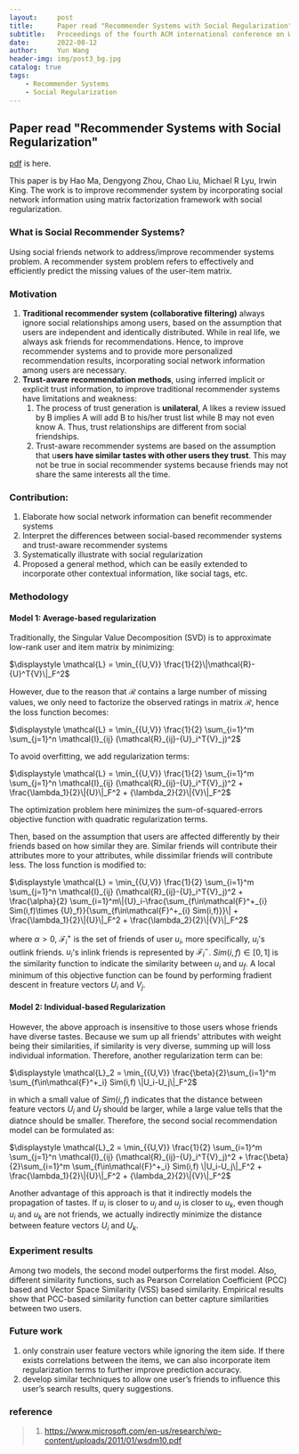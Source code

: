 ```yaml
---
layout:     post
title:      Paper read "Recommender Systems with Social Regularization"
subtitle:   Proceedings of the fourth ACM international conference on Web search and data mining in 2011.
date:       2022-08-12
author:     Yun Wang
header-img: img/post3_bg.jpg
catalog: true
tags:
    - Recommender Systems
    - Social Regularization
---
```


## Paper read "Recommender Systems with Social Regularization"

[pdf](https://www.microsoft.com/en-us/research/wp-content/uploads/2011/01/wsdm10.pdf) is here.

This paper is by Hao Ma, Dengyong Zhou, Chao Liu, Michael R Lyu, Irwin King. The work is to improve recommender system by incorporating social network information using matrix factorization framework with social regularization.

### What is Social Recommender Systems?
Using social friends network to address/improve recommender systems problem. A recommender system problem refers to effectively and efficiently predict the missing values of the user-item matrix.

### Motivation
1. **Traditional recommender system (collaborative filtering)** always ignore social relationships among users, based on the assumption that users are independent and identically distributed. While in real life, we always ask friends for recommendations. Hence, to improve recommender systems and to provide more personalized recommendation results, incorporating social network information among users are necessary.
2. **Trust-aware recommendation methods**, using inferred implicit or explicit trust information, to improve traditional recommender systems have limitations and weakness:
    1. The process of trust generation is **unilateral**, A likes a review issued by B implies A will add B to his/her trust list while B may not even know A. Thus, trust relationships are different from social friendships.
    2. Trust-aware recommender systems are based on the assumption that u**sers have similar tastes with other users they trust**. This may not be true in social recommender systems because friends may not share the same interests all the time.

### Contribution:

1. Elaborate how social network information can benefit recommender systems
2. Interpret the differences between social-based recommender systems and trust-aware recommender systems
3. Systematically illustrate with social regularization
4. Proposed a general method, which can be easily extended to incorporate other contextual information, like social tags, etc.

### Methodology
#### Model 1: Average-based regularization
Traditionally, the Singular Value Decomposition (SVD) is to approximate low-rank user and item matrix by minimizing:

$\displaystyle \mathcal{L} = \min_{{U,V}} \frac{1}{2}\|\mathcal{R}-{U}^T{V}\|_F^2$

However, due to the reason that $\mathcal{R}$ contains a large number of missing values, we only need to factorize the observed ratings in matrix $\mathcal{R}$, hence the loss function becomes:

$\displaystyle \mathcal{L} = \min_{{U,V}} \frac{1}{2} \sum_{i=1}^m \sum_{j=1}^n \mathcal{I}_{ij} (\mathcal{R}_{ij}-{U}_i^T{V}_j)^2$

To avoid overfitting, we add regularization terms:

$\displaystyle \mathcal{L} = \min_{{U,V}} \frac{1}{2} \sum_{i=1}^m \sum_{j=1}^n \mathcal{I}_{ij} (\mathcal{R}_{ij}-{U}_i^T{V}_j)^2 + \frac{\lambda_1}{2}\|{U}\|_F^2 + {\lambda_2}{2}\|{V}\|_F^2$

The optimization problem here minimizes the sum-of-squared-errors objective function with quadratic regularization terms.

Then, based on the assumption that users are affected differently by their friends based on how similar they are. Similar friends will contribute their attributes more to your attributes, while dissimilar friends will contribute less. The loss function is modified to:

$\displaystyle \mathcal{L} =  \min_{{U,V}} \frac{1}{2} \sum_{i=1}^m \sum_{j=1}^n \mathcal{I}_{ij} (\mathcal{R}_{ij}-{U}_i^T{V}_j)^2 + \frac{\alpha}{2} \sum_{i=1}^m\|{U}_i-\frac{\sum_{f\in\mathcal{F}^+_{i} Sim(i,f)\times {U}_f}}{\sum_{f\in\mathcal{F}^+_{i} Sim(i,f)}}\| + \frac{\lambda_1}{2}\|{U}\|_F^2 + \frac{\lambda_2}{2}\|{V}\|_F^2$

where $\alpha > 0$, $\mathcal{F}^+_i$ is the set of friends of user $u_i$, more specifically, $u_i$'s outlink friends. $u_i$'s inlink friends is represented by $\mathcal{F}^-_i$. $Sim(i,f) \in [0,1]$ is the similarity function to indicate the similarity between $u_i$ and $u_f$. A local minimum of this objective function can be found by performing fradient descent in freature vectors $U_i$ and $V_j$.

#### Model 2: Individual-based Regularization
However, the above approach is insensitive to those users whose friends have diverse tastes. Because we sum up all friends' attributes with weight being their similarities, if similarity is very diverse, summing up will loss individual information. Therefore, another regularization term can be:

$\displaystyle \mathcal{L}_2 = \min_{{U,V}} \frac{\beta}{2}\sum_{i=1}^m \sum_{f\in\mathcal{F}^+_i} Sim(i,f) \|U_i-U_j\|_F^2$

in which a small value of $Sim(i,f)$ indicates that the distance between feature vectors $U_i$ and $U_f$ should be larger, while a large value tells that the diatnce should be smaller. Therefore, the second social recommendation model can be formulated as:

$\displaystyle \mathcal{L}_2 = \min_{{U,V}} \frac{1}{2} \sum_{i=1}^m \sum_{j=1}^n \mathcal{I}_{ij} (\mathcal{R}_{ij}-{U}_i^T{V}_j)^2 + \frac{\beta}{2}\sum_{i=1}^m \sum_{f\in\mathcal{F}^+_i} Sim(i,f) \|U_i-U_j\|_F^2 + \frac{\lambda_1}{2}\|{U}\|_F^2 + {\lambda_2}{2}\|{V}\|_F^2$

Another advantage of this approach is that it indirectly models the propagation of tastes. If $u_i$ is closer to $u_j$ and $u_j$ is closer to $u_k$, even though $u_i$ and $u_k$ are not friends, we actually indirectly minimize the distance between feature vectors $U_i$ and $U_k$.

### Experiment results
Among two models, the second model outperforms the first model. Also, different similarity functions, such as Pearson Correlation Coefficient (PCC) based and Vector Space Similarity (VSS) based similarity. Empirical results show that PCC-based similarity function can better capture similarities between two users.

### Future work
1. only constrain user feature vectors while ignoring the item side. If there exists correlations between the items, we can also incorporate item regularization terms to further improve prediction accuracy.
2. develop similar techniques to allow one user’s friends to influence this user’s search results, query suggestions.

### reference
> 1. https://www.microsoft.com/en-us/research/wp-content/uploads/2011/01/wsdm10.pdf